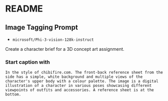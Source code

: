 # README

## Image Tagging Prompt

- `microsoft/Phi-3-vision-128k-instruct`

Create a character brief for a 3D concept art assignment.

### Start caption with

`In the style of chibifire.com. The front-back reference sheet from the side has a simple, white background and multiple views of the character's upper body with a colour palette. The image is a digital illustration of a character in various poses showcasing different viewpoints of outfits and accessories. A reference sheet is at the bottom.`
